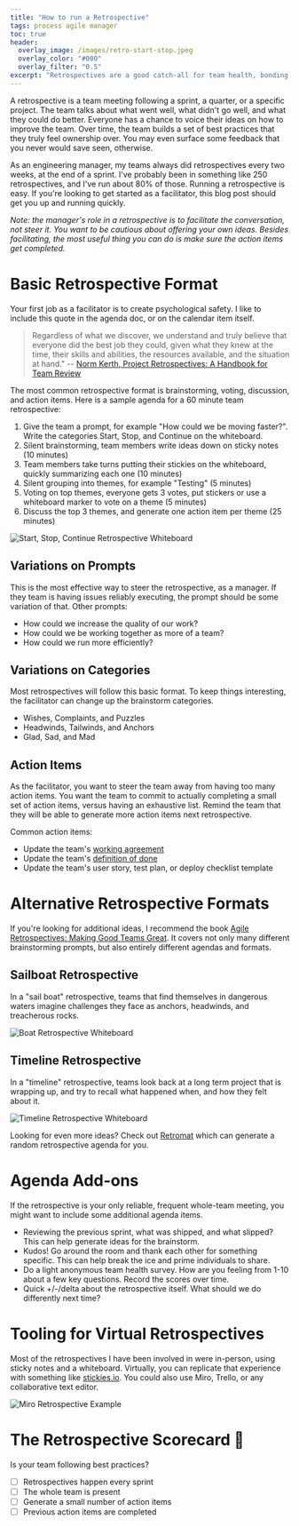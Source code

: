 ```yaml
---
title: "How to run a Retrospective"
tags: process agile manager
toc: true
header:
  overlay_image: /images/retro-start-stop.jpeg
  overlay_color: "#000"
  overlay_filter: "0.5"
excerpt: "Retrospectives are a good catch-all for team health, bonding, and continuous improvement"
---
```


A retrospective is a team meeting following a sprint, a quarter, or a specific project. The team talks about what went well, what didn't go well, and what they could do better. Everyone has a chance to voice their ideas on how to improve the team. Over time, the team builds a set
of best practices that they truly feel ownership over. You may even surface some feedback that
you never would save seen, otherwise. 

As an engineering manager, my teams always did retrospectives every two weeks, at the end of a sprint. I've probably been in something like 250 retrospectives, and I've run about 80% of those. Running a retrospective is easy. If you're looking to get started as a facilitator, this blog post should get you up and running quickly. 

*Note: the manager's role in a retrospective is to facilitate the conversation, not steer it. You want to be cautious about offering your own ideas. Besides facilitating, the most useful thing you can do is make sure the action items get completed.*

# Basic Retrospective Format

Your first job as a facilitator is to create psychological safety. I like to include this quote in the agenda doc, or on the calendar item itself. 

> Regardless of what we discover, we understand and truly believe that everyone did the best job they could, given what they knew at the time, their skills and abilities, the resources available, and the situation at hand."
-- [Norm Kerth, Project Retrospectives: A Handbook for Team Review](http://retrospectivewiki.org/index.php?title=The_Prime_Directive)

The most common retrospective format is brainstorming, voting, discussion, and action items. Here is a sample agenda for a 60 minute team retrospective:

1. Give the team a prompt, for example "How could we be moving faster?". Write the categories Start, Stop, and Continue on the whiteboard. 
2. Silent brainstorming, team members write ideas down on sticky notes (10 minutes) 
3. Team members take turns putting their stickies on the whiteboard, quickly summarizing each one (10 minutes)
4. Silent grouping into themes, for example "Testing" (5 minutes)
5. Voting on top themes, everyone gets 3 votes, put stickers or use a whiteboard marker to vote on a theme (5 minutes) 
6. Discuss the top 3 themes, and generate one action item per theme (25 minutes)

![Start, Stop, Continue Retrospective Whiteboard](/blog/images/retro-start-stop.jpeg)

## Variations on Prompts

This is the most effective way to steer the retrospective, as a manager. If they team is having issues reliably executing, the prompt should be some variation of that. Other prompts:

- How could we increase the quality of our work? 
- How could we be working together as more of a team? 
- How could we run more efficiently? 

## Variations on Categories

Most retrospectives will follow this basic format. To keep things interesting, the facilitator can change up the brainstorm categories. 

* Wishes, Complaints, and Puzzles 
* Headwinds, Tailwinds, and Anchors 
* Glad, Sad, and Mad 

## Action Items 

As the facilitator, you want to steer the team away from having too many action items. 
You want the team to commit to actually completing a small set of action items, versus 
having an exhaustive list. Remind the team that they will be able to generate more action
items next retrospective. 

Common action items:

- Update the team's [working agreement](https://medium.com/ideas-by-crema/how-to-create-an-agile-team-working-agreement-7bc98df008a1)
- Update the team's [definition of done](https://www.leadingagile.com/2017/02/definition-of-done/)
- Update the team's user story, test plan, or deploy checklist template 

# Alternative Retrospective Formats

If you're looking for additional ideas, I recommend the book [Agile Retrospectives: Making Good Teams Great](https://www.amazon.com/Agile-Retrospectives-Making-Teams-Great/dp/0977616649). It covers not only many different brainstorming prompts, but also entirely different agendas and formats. 

## Sailboat Retrospective

In a "sail boat" retrospective, teams that find themselves in dangerous waters imagine challenges they face as anchors, headwinds, and treacherous rocks. 

![Boat Retrospective Whiteboard](/blog/images/retro-boat.jpeg)

## Timeline Retrospective 

In a "timeline" retrospective, teams look back at a long term project that is wrapping up, 
and try to recall what happened when, and how they felt about it. 

![Timeline Retrospective Whiteboard](/blog/images/retro-timeline.jpeg)

Looking for even more ideas? Check out [Retromat](https://retromat.org/) which can generate
a random retrospective agenda for you. 

# Agenda Add-ons 

If the retrospective is your only reliable, frequent whole-team meeting, you might want to include some additional agenda items.

* Reviewing the previous sprint, what was shipped, and what slipped? This can help generate ideas for the brainstorm. 
* Kudos! Go around the room and thank each other for something specific. This can help break the ice and prime individuals to share. 
* Do a light anonymous team health survey. How are you feeling from 1-10 about a few key questions. Record the scores over time. 
* Quick +/-/delta about the retrospective itself. What should we do differently next time?

# Tooling for Virtual Retrospectives

Most of the retrospectives I have been involved in were in-person, using sticky notes and a whiteboard. Virtually, you can replicate that experience with something like [stickies.io](https://stickies.io/). You could also use Miro, Trello, or any collaborative text editor. 

![Miro Retrospective Example](/blog/images/retro-miro.png)

# The Retrospective Scorecard 💯

Is your team following best practices? 

- [ ] Retrospectives happen every sprint 
- [ ] The whole team is present 
- [ ] Generate a small number of action items 
- [ ] Previous action items are completed 
